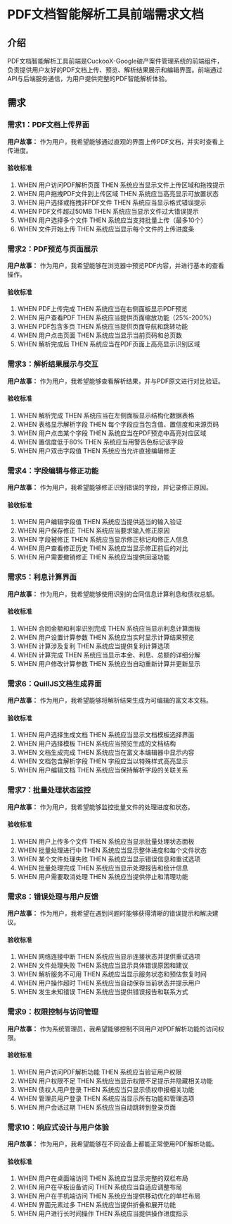 # PDF文档智能解析工具前端需求文档

## 介绍

PDF文档智能解析工具前端是CuckooX-Google破产案件管理系统的前端组件，负责提供用户友好的PDF文档上传、预览、解析结果展示和编辑界面。前端通过API与后端服务通信，为用户提供完整的PDF智能解析体验。

## 需求

### 需求1：PDF文档上传界面

**用户故事：** 作为用户，我希望能够通过直观的界面上传PDF文档，并实时查看上传进度。

#### 验收标准

1. WHEN 用户访问PDF解析页面 THEN 系统应当显示文件上传区域和拖拽提示
2. WHEN 用户拖拽PDF文件到上传区域 THEN 系统应当高亮显示可放置状态
3. WHEN 用户选择或拖拽非PDF文件 THEN 系统应当显示格式错误提示
4. WHEN PDF文件超过50MB THEN 系统应当显示文件过大错误提示
5. WHEN 用户选择多个文件 THEN 系统应当支持批量上传（最多10个）
6. WHEN 文件开始上传 THEN 系统应当显示每个文件的上传进度条

### 需求2：PDF预览与页面展示

**用户故事：** 作为用户，我希望能够在浏览器中预览PDF内容，并进行基本的查看操作。

#### 验收标准

1. WHEN PDF上传完成 THEN 系统应当在右侧面板显示PDF预览
2. WHEN 用户查看PDF THEN 系统应当提供页面缩放功能（25%-200%）
3. WHEN PDF包含多页 THEN 系统应当提供页面导航和跳转功能
4. WHEN 用户点击页面 THEN 系统应当显示当前页码和总页数
5. WHEN 解析完成后 THEN 系统应当在PDF页面上高亮显示识别区域

### 需求3：解析结果展示与交互

**用户故事：** 作为用户，我希望能够查看解析结果，并与PDF原文进行对比验证。

#### 验收标准

1. WHEN 解析完成 THEN 系统应当在左侧面板显示结构化数据表格
2. WHEN 表格显示解析字段 THEN 每个字段应当包含值、置信度和来源页码
3. WHEN 用户点击某个字段 THEN 系统应当在PDF预览中高亮对应区域
4. WHEN 置信度低于80% THEN 系统应当用警告色标记该字段
5. WHEN 用户双击字段值 THEN 系统应当允许直接编辑修正

### 需求4：字段编辑与修正功能

**用户故事：** 作为用户，我希望能够修正识别错误的字段，并记录修正原因。

#### 验收标准

1. WHEN 用户编辑字段值 THEN 系统应当提供适当的输入验证
2. WHEN 用户保存修正 THEN 系统应当要求输入修正原因
3. WHEN 字段被修正 THEN 系统应当显示修正标记和修正人信息
4. WHEN 用户查看修正历史 THEN 系统应当显示修正前后的对比
5. WHEN 用户需要撤销修正 THEN 系统应当提供回滚功能

### 需求5：利息计算界面

**用户故事：** 作为用户，我希望能够使用识别的合同信息计算利息和债权总额。

#### 验收标准

1. WHEN 合同金额和利率识别完成 THEN 系统应当显示利息计算面板
2. WHEN 用户设置计算参数 THEN 系统应当实时显示计算结果预览
3. WHEN 计算涉及复利 THEN 系统应当提供复利计算选项
4. WHEN 计算完成 THEN 系统应当显示本金、利息、总额的详细分解
5. WHEN 用户修改计算参数 THEN 系统应当自动重新计算并更新显示

### 需求6：QuillJS文档生成界面

**用户故事：** 作为用户，我希望能够将解析结果生成为可编辑的富文本文档。

#### 验收标准

1. WHEN 用户选择生成文档 THEN 系统应当显示文档模板选择界面
2. WHEN 用户选择模板 THEN 系统应当预览生成的文档结构
3. WHEN 文档生成完成 THEN 系统应当在富文本编辑器中显示内容
4. WHEN 文档包含解析字段 THEN 字段应当以特殊样式高亮显示
5. WHEN 用户编辑文档 THEN 系统应当保持解析字段的关联关系

### 需求7：批量处理状态监控

**用户故事：** 作为用户，我希望能够监控批量文件的处理进度和状态。

#### 验收标准

1. WHEN 用户上传多个文件 THEN 系统应当显示批量处理状态面板
2. WHEN 批量处理进行中 THEN 系统应当显示整体进度和每个文件状态
3. WHEN 某个文件处理失败 THEN 系统应当显示错误信息和重试选项
4. WHEN 批量处理完成 THEN 系统应当显示处理报告和统计信息
5. WHEN 用户需要取消处理 THEN 系统应当提供停止和清理功能

### 需求8：错误处理与用户反馈

**用户故事：** 作为用户，我希望在遇到问题时能够获得清晰的错误提示和解决建议。

#### 验收标准

1. WHEN 网络连接中断 THEN 系统应当显示连接状态并提供重试选项
2. WHEN 文件处理失败 THEN 系统应当显示具体错误原因和建议
3. WHEN 解析服务不可用 THEN 系统应当显示服务状态和预估恢复时间
4. WHEN 用户操作超时 THEN 系统应当自动保存当前状态并提示用户
5. WHEN 发生未知错误 THEN 系统应当提供错误报告和联系方式

### 需求9：权限控制与访问管理

**用户故事：** 作为系统管理员，我希望能够控制不同用户对PDF解析功能的访问权限。

#### 验收标准

1. WHEN 用户访问PDF解析功能 THEN 系统应当验证用户权限
2. WHEN 用户权限不足 THEN 系统应当显示权限不足提示并隐藏相关功能
3. WHEN 债权人用户登录 THEN 系统应当只显示债权申报相关功能
4. WHEN 管理员用户登录 THEN 系统应当显示所有功能和管理选项
5. WHEN 用户会话过期 THEN 系统应当自动跳转到登录页面

### 需求10：响应式设计与用户体验

**用户故事：** 作为用户，我希望能够在不同设备上都能正常使用PDF解析功能。

#### 验收标准

1. WHEN 用户在桌面端访问 THEN 系统应当显示完整的双栏布局
2. WHEN 用户在平板设备访问 THEN 系统应当自适应调整布局
3. WHEN 用户在手机端访问 THEN 系统应当提供移动优化的单栏布局
4. WHEN 界面元素过多 THEN 系统应当提供折叠和展开功能
5. WHEN 用户进行长时间操作 THEN 系统应当提供操作进度指示